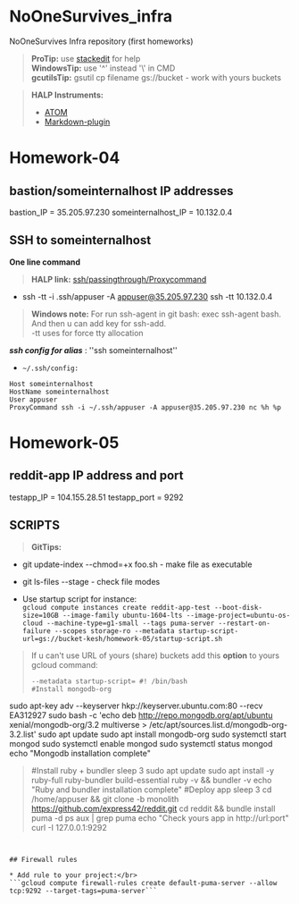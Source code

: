 # NoOneSurvives_infra
NoOneSurvives Infra repository (first homeworks)

> **ProTip:** use [stackedit](https://stackedit.io/) for help </br>
> **WindowsTip:** use '^' instead '\\' in CMD </br>
> **gcutilsTip:** gsutil cp filename gs://bucket  - work with yours buckets

> **HALP Instruments:** </br>
> - [ATOM](https://atom.io/)
> - [Markdown-plugin](https://github.com/zhuochun/md-writer)

# Homework-04
## bastion/someinternalhost IP addresses
bastion_IP = 35.205.97.230
someinternalhost_IP = 10.132.0.4

## SSH to someinternalhost
**One line command**
> **HALP link:** [ssh/passingthrough/Proxycommand](https://www.cyberciti.biz/faq/linux-unix-ssh-proxycommand-passing-through-one-host-gateway-server/) </br>

- ssh -tt -i .ssh/appuser -A appuser@35.205.97.230 ssh -tt 10.132.0.4
> **Windows note:** For run ssh-agent in git bash: exec ssh-agent bash. And then u can add key for ssh-add. </br>
> -tt uses for force tty allocation

***ssh config for alias*** : ''ssh someinternalhost''
- ``~/.ssh/config:``

```
Host someinternalhost
HostName someinternalhost
User appuser
ProxyCommand ssh -i ~/.ssh/appuser -A appuser@35.205.97.230 nc %h %p
```

# Homework-05
## reddit-app IP address and port
testapp_IP = 104.155.28.51
testapp_port = 9292

## SCRIPTS
> **GitTips:**
- git update-index --chmod=+x foo.sh  - make file as executable
- git ls-files --stage  - check file modes

-  Use startup script for instance: </br>
```gcloud compute instances create reddit-app-test --boot-disk-size=10GB --image-family ubuntu-1604-lts --image-project=ubuntu-os-cloud --machine-type=g1-small --tags puma-server --restart-on-failure --scopes storage-ro --metadata startup-script-url=gs://bucket-kesh/homework-05/startup-script.sh```

> If u can't use URL of yours (share) buckets add this **option** to yours gcloud command: </br>
> ```
> --metadata startup-script= #! /bin/bash
> #Install mongodb-org
sudo apt-key adv --keyserver hkp://keyserver.ubuntu.com:80 --recv EA312927
sudo bash -c 'echo deb http://repo.mongodb.org/apt/ubuntu xenial/mongodb-org/3.2 multiverse > /etc/apt/sources.list.d/mongodb-org-3.2.list'
sudo apt update
sudo apt install mongodb-org
sudo systemctl start mongod
sudo systemctl enable mongod
sudo systemctl status mongod
echo "Mongodb installation complete"
>#Install ruby + bundler
sleep 3
sudo apt update
sudo apt install -y ruby-full ruby-bundler build-essential
ruby -v && bundler -v
echo "Ruby and bundler installation complete"
>#Deploy app
sleep 3
cd /home/appuser && git clone -b monolith https://github.com/express42/reddit.git
cd reddit && bundle install
puma -d
ps aux | grep puma
echo "Check yours app in http://url:port"
curl -I 127.0.0.1:9292
 ```


 ## Firewall rules

 * Add rule to your project:</br>
 ```gcloud compute firewall-rules create default-puma-server --allow tcp:9292 --target-tags=puma-server```
